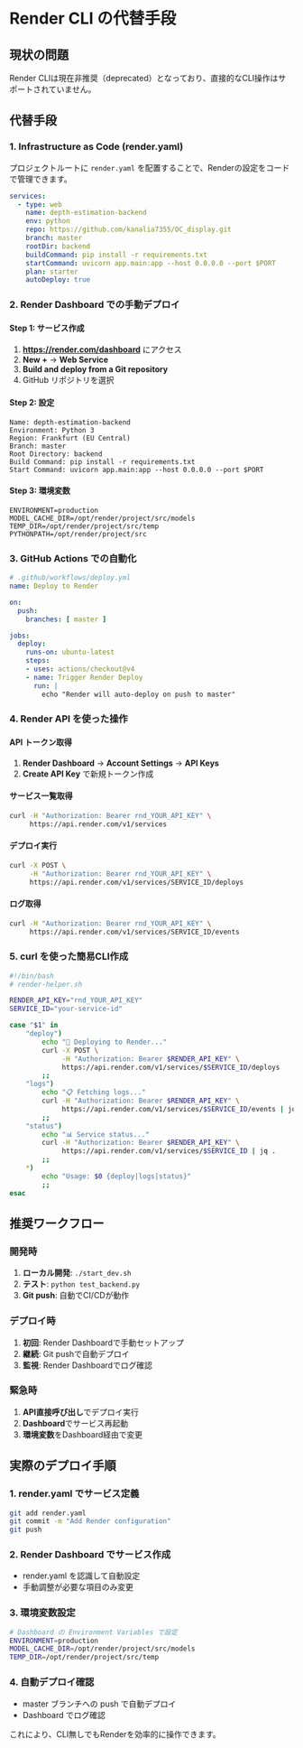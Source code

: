 # Render CLI の代替手段

## 現状の問題
Render CLIは現在非推奨（deprecated）となっており、直接的なCLI操作はサポートされていません。

## 代替手段

### 1. Infrastructure as Code (render.yaml)

プロジェクトルートに `render.yaml` を配置することで、Renderの設定をコードで管理できます。

```yaml
services:
  - type: web
    name: depth-estimation-backend
    env: python
    repo: https://github.com/kanalia7355/OC_display.git
    branch: master
    rootDir: backend
    buildCommand: pip install -r requirements.txt
    startCommand: uvicorn app.main:app --host 0.0.0.0 --port $PORT
    plan: starter
    autoDeploy: true
```

### 2. Render Dashboard での手動デプロイ

#### Step 1: サービス作成
1. **https://render.com/dashboard** にアクセス
2. **New +** → **Web Service**
3. **Build and deploy from a Git repository**
4. GitHub リポジトリを選択

#### Step 2: 設定
```
Name: depth-estimation-backend
Environment: Python 3
Region: Frankfurt (EU Central)
Branch: master
Root Directory: backend
Build Command: pip install -r requirements.txt
Start Command: uvicorn app.main:app --host 0.0.0.0 --port $PORT
```

#### Step 3: 環境変数
```
ENVIRONMENT=production
MODEL_CACHE_DIR=/opt/render/project/src/models
TEMP_DIR=/opt/render/project/src/temp
PYTHONPATH=/opt/render/project/src
```

### 3. GitHub Actions での自動化

```yaml
# .github/workflows/deploy.yml
name: Deploy to Render

on:
  push:
    branches: [ master ]

jobs:
  deploy:
    runs-on: ubuntu-latest
    steps:
    - uses: actions/checkout@v4
    - name: Trigger Render Deploy
      run: |
        echo "Render will auto-deploy on push to master"
```

### 4. Render API を使った操作

#### API トークン取得
1. **Render Dashboard** → **Account Settings** → **API Keys**
2. **Create API Key** で新規トークン作成

#### サービス一覧取得
```bash
curl -H "Authorization: Bearer rnd_YOUR_API_KEY" \
     https://api.render.com/v1/services
```

#### デプロイ実行
```bash
curl -X POST \
     -H "Authorization: Bearer rnd_YOUR_API_KEY" \
     https://api.render.com/v1/services/SERVICE_ID/deploys
```

#### ログ取得
```bash
curl -H "Authorization: Bearer rnd_YOUR_API_KEY" \
     https://api.render.com/v1/services/SERVICE_ID/events
```

### 5. curl を使った簡易CLI作成

```bash
#!/bin/bash
# render-helper.sh

RENDER_API_KEY="rnd_YOUR_API_KEY"
SERVICE_ID="your-service-id"

case "$1" in
    "deploy")
        echo "🚀 Deploying to Render..."
        curl -X POST \
             -H "Authorization: Bearer $RENDER_API_KEY" \
             https://api.render.com/v1/services/$SERVICE_ID/deploys
        ;;
    "logs")
        echo "📋 Fetching logs..."
        curl -H "Authorization: Bearer $RENDER_API_KEY" \
             https://api.render.com/v1/services/$SERVICE_ID/events | jq .
        ;;
    "status")
        echo "📊 Service status..."
        curl -H "Authorization: Bearer $RENDER_API_KEY" \
             https://api.render.com/v1/services/$SERVICE_ID | jq .
        ;;
    *)
        echo "Usage: $0 {deploy|logs|status}"
        ;;
esac
```

## 推奨ワークフロー

### 開発時
1. **ローカル開発**: `./start_dev.sh`
2. **テスト**: `python test_backend.py`
3. **Git push**: 自動でCI/CDが動作

### デプロイ時
1. **初回**: Render Dashboardで手動セットアップ
2. **継続**: Git pushで自動デプロイ
3. **監視**: Render Dashboardでログ確認

### 緊急時
1. **API直接呼び出し**でデプロイ実行
2. **Dashboard**でサービス再起動
3. **環境変数**をDashboard経由で変更

## 実際のデプロイ手順

### 1. render.yaml でサービス定義
```bash
git add render.yaml
git commit -m "Add Render configuration"
git push
```

### 2. Render Dashboard でサービス作成
- render.yaml を認識して自動設定
- 手動調整が必要な項目のみ変更

### 3. 環境変数設定
```bash
# Dashboard の Environment Variables で設定
ENVIRONMENT=production
MODEL_CACHE_DIR=/opt/render/project/src/models
TEMP_DIR=/opt/render/project/src/temp
```

### 4. 自動デプロイ確認
- master ブランチへの push で自動デプロイ
- Dashboard でログ確認

これにより、CLI無しでもRenderを効率的に操作できます。